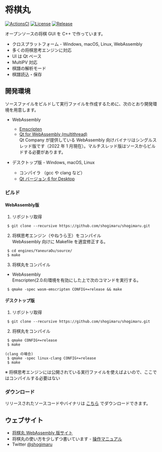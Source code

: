 # 将棋丸

[![ActionsCI](https://github.com/shogimaru/shogimaru/actions/workflows/actions.yml/badge.svg)](https://github.com/shogimaru/shogimaru/actions/workflows/actions.yml)
[![License](https://img.shields.io/badge/license-MIT-blue)](https://opensource.org/licenses/MIT)
[![Release](https://img.shields.io/github/v/release/shogimaru/shogimaru.svg)](https://github.com/shogimaru/shogimaru/releases)

オープンソースの将棋 GUI を C++ で作っています。

- クロスプラットフォーム - Windows, macOS, Linux, WebAssembly
- 多くの将棋思考エンジンに対応
- UI は Qt ベース
- MultiPV 対応
- 棋譜の解析モード
- 棋譜読込・保存

## 開発環境

ソースファイルをビルドして実行ファイルを作成するために、次のとおり開発環境を用意します。

- WebAssembly

  - [Emscripten](https://emscripten.org/)
  - [Qt for WebAssembly (multithread)](https://www.qt.io/)  
    Qt Company が提供している WebAssembly 向けバイナリはシングルスレッド版です（2022 年 1 月現在）。マルチスレッド版はソースからビルドする必要があります。

- デスクトップ版 - Windows, macOS, Linux
  - コンパイラ （gcc や clang など）
  - [Qt バージョン 6 for Desktop](https://www.qt.io/)

### ビルド

#### WebAssembly版

1. リポジトリ取得

```
 $ git clone --recursive https://github.com/shogimaru/shogimaru.git
```

2. 将棋思考エンジン（やねうら王）をコンパイル  
   WebAssembly 向けに Makefile を適宜修正する。

```
 $ cd engines/YaneuraOu/source/
 $ make
```

3. 将棋丸をコンパイル

- WebAssembly  
  Emscripten(2.0.6)環境を有効にした上で次のコマンドを実行する。

```
 $ qmake -spec wasm-emscripten CONFIG+=release && make
```

#### デスクトップ版

1. リポジトリ取得

```
 $ git clone --recursive https://github.com/shogimaru/shogimaru.git
```

2. 将棋丸をコンパイル

```
 $ qmake CONFIG+=release
 $ make

(clang の場合)
 $ qmake -spec linux-clang CONFIG+=release
 $ make
```

※ 将棋思考エンジンには公開されている実行ファイルを使えばよいので、ここではコンパイルする必要はない

### ダウンロード

リリースされたソースコードやバイナリは [こちら](https://github.com/shogimaru/shogimaru/releases) でダウンロードできます。

## ウェブサイト

- [将棋丸 WebAssembly 版サイト](https://shogimaru.com)
- 将棋丸の使い方を少しずつ書いています - [操作マニュアル](https://shogimaru.github.io/shogimaru)
- Twitter [@shogimaru](https://twitter.com/shogimaru)
